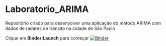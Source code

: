 # Laboratorio_ARIMA
Repositório criado para desenvolver uma aplicação do método ARIMA com dados de radares de trânsito na cidade de São Paulo

Clique em **Binder:Launch** para começar
[![Binder](https://mybinder.org/badge_logo.svg)](https://mybinder.org/v2/gh/guilistocco/Laboratorio_ARIMA/master?filepath=https%3A%2F%2Fgithub.com%2Fguilistocco%2FLaboratorio_ARIMA%2Fblob%2Fmaster%2FLaboratorio_ARIMA.ipynb)
